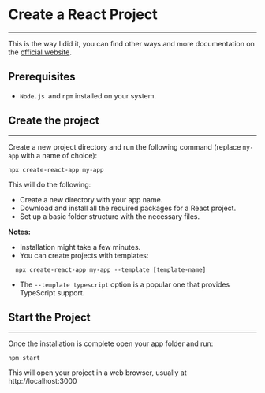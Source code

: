 # Create a React Project
---
This is the way I did it, you can find other ways and more documentation on the [official website](https://create-react-app.dev/docs/getting-started).
## Prerequisites
- `Node.js `and `npm` installed on your system.

## Create the project
---

Create a new project directory and run the following command (replace `my-app` with a name of choice):

```shell
npx create-react-app my-app
```

This will do the following:
- Create a new directory with your app name.
- Download and install all the required packages for a React project.
- Set up a basic folder structure with the necessary files.

**Notes:** 
- Installation might take a few minutes.
- You can create projects with templates:
```shell
  npx create-react-app my-app --template [template-name]
```
- The `--template typescript` option is a popular one that provides TypeScript support.

## Start the Project
---
Once the installation is complete open your app folder and run:
```shell
npm start
```

This will open your project in a web browser, usually at http://localhost:3000